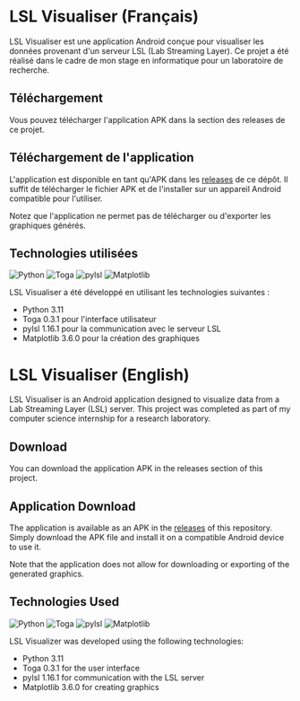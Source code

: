 # LSL Visualiser (Français)

LSL Visualiser est une application Android conçue pour visualiser les données provenant d'un serveur LSL (Lab Streaming
Layer). Ce projet a été réalisé dans le cadre de mon stage en informatique pour un laboratoire de recherche.

## Téléchargement

Vous pouvez télécharger l'application APK dans la section des releases de ce projet.

## Téléchargement de l'application

L'application est disponible en tant qu'APK dans les [releases](https://github.com/KyucraftV2/LSLVisualiser/releases) de
ce dépôt. Il suffit de télécharger le fichier APK et de l'installer sur un appareil Android compatible pour l'utiliser.

Notez que l'application ne permet pas de télécharger ou d'exporter les graphiques générés.

## Technologies utilisées

![Python](https://img.shields.io/badge/python-3.11-red)
![Toga](https://img.shields.io/badge/Toga-0.3.1-orange)
![pylsl](https://img.shields.io/badge/PyLSL-1.16.1-orange)
![Matplotlib](https://img.shields.io/badge/MatPlotLib-3.6.0-yellow)

LSL Visualiser a été développé en utilisant les technologies suivantes :

- Python 3.11
- Toga 0.3.1 pour l'interface utilisateur
- pylsl 1.16.1 pour la communication avec le serveur LSL
- Matplotlib 3.6.0 pour la création des graphiques

# LSL Visualiser (English)
LSL Visualiser is an Android application designed to visualize data from a Lab Streaming Layer (LSL) server. This project was completed as part of my computer science internship for a research laboratory.

## Download

You can download the application APK in the releases section of this project.

## Application Download

The application is available as an APK in the [releases](https://github.com/KyucraftV2/LSLVisualiser/releases) of this repository. Simply download the APK file and install it on a compatible Android device to use it.

Note that the application does not allow for downloading or exporting of the generated graphics.

## Technologies Used

![Python](https://img.shields.io/badge/python-3.11-red)
![Toga](https://img.shields.io/badge/Toga-0.3.1-orange)
![pylsl](https://img.shields.io/badge/PyLSL-1.16.1-orange)
![Matplotlib](https://img.shields.io/badge/MatPlotLib-3.6.0-yellow)

LSL Visualizer was developed using the following technologies:

- Python 3.11
- Toga 0.3.1 for the user interface
- pylsl 1.16.1 for communication with the LSL server
- Matplotlib 3.6.0 for creating graphics